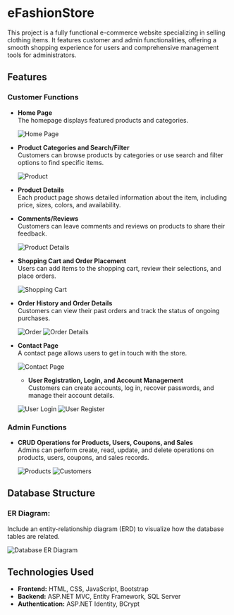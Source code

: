 # eFashionStore

This project is a fully functional e-commerce website specializing in selling clothing items. It features customer and admin functionalities, offering a smooth shopping experience for users and comprehensive management tools for administrators.

## Features

### Customer Functions
- **Home Page**  
  The homepage displays featured products and categories.
  
  ![Home Page](WebsiteScreenshots/localhost_44351_home.png)
  
- **Product Categories and Search/Filter**  
  Customers can browse products by categories or use search and filter options to find specific items.
  
  ![Product](WebsiteScreenshots/localhost_44351_Product.png)
  
- **Product Details**  
  Each product page shows detailed information about the item, including price, sizes, colors, and availability.
  
- **Comments/Reviews**  
  Customers can leave comments and reviews on products to share their feedback.
  
  ![Product Details](WebsiteScreenshots/localhost_44351_Product_Details.png)
  
- **Shopping Cart and Order Placement**  
  Users can add items to the shopping cart, review their selections, and place orders.
  
  ![Shopping Cart](WebsiteScreenshots/localhost_44351_Cart_ListCarts.png)
  
- **Order History and Order Details**  
  Customers can view their past orders and track the status of ongoing purchases.
  
  ![Order](WebsiteScreenshots/localhost_44351_Order_Order.png)
  ![Order Details](WebsiteScreenshots/localhost_44351_Order_OrderDetails.png)

- **Contact Page**  
  A contact page allows users to get in touch with the store.
  
  ![Contact Page](WebsiteScreenshots/localhost_44351_Home_Contact.png)

  - **User Registration, Login, and Account Management**  
  Customers can create accounts, log in, recover passwords, and manage their account details.
  
  ![User Login](WebsiteScreenshots/localhost_44351_Account_Login.png)
  ![User Register](WebsiteScreenshots/localhost_44351_Account_Register.png)

### Admin Functions

- **CRUD Operations for Products, Users, Coupons, and Sales**  
  Admins can perform create, read, update, and delete operations on products, users, coupons, and sales records.
  
  ![Products](WebsiteScreenshots/localhost_44351_Admin_HomeAdmin.png)
  ![Customers](WebsiteScreenshots/localhost_44351_Admin_CustomerAdmin_ListCus.png)

## Database Structure
### ER Diagram:
Include an entity-relationship diagram (ERD) to visualize how the database tables are related.

  ![Database ER Diagram](WebsiteScreenshots/Capfs_database.png)

## Technologies Used
- **Frontend:** HTML, CSS, JavaScript, Bootstrap
- **Backend:** ASP.NET MVC, Entity Framework, SQL Server
- **Authentication:** ASP.NET Identity, BCrypt
